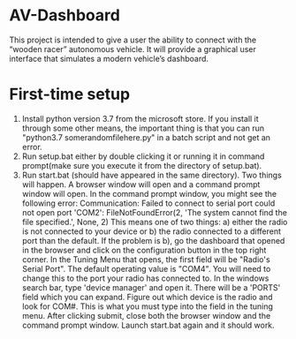 # AV-Dashboard
This project is intended to give a user the ability to connect with the “wooden racer” autonomous vehicle. It will provide a graphical user interface that simulates a modern vehicle’s dashboard.


# First-time setup
1. Install python version 3.7 from the microsoft store. If you install it through some other means, the important thing is that you can run "python3.7 somerandomfilehere.py" in a batch script and not get an error.
2. Run setup.bat either by double clicking it or running it in command prompt(make sure you execute it from the directory of setup.bat).
3. Run start.bat (should have appeared in the same directory). Two things will happen. A browser window will open and a command prompt window will open. In the command prompt window, you might see the following error:
  Communication: Failed to connect to serial port could not open port 'COM2': FileNotFoundError(2, 'The system cannot find the file specified.', None, 2)
This means one of two things: a) either the radio is not connected to your device or b) the radio connected to a different port than the default. If the problem is b), go the dashboard that opened in the browser and click on the configuration button in the top right corner. In the Tuning Menu that opens, the first field will be "Radio's Serial Port". The default operating value is "COM4". You will need to change this to the port your radio has connected to. In the windows search bar, type 'device manager' and open it. There will be a 'PORTS' field which you can expand. Figure out which device is the radio and look for COM#. This is what you must type into the field in the tuning menu. After clicking submit, close both the browser window and the command prompt window. Launch start.bat again and it should work.
